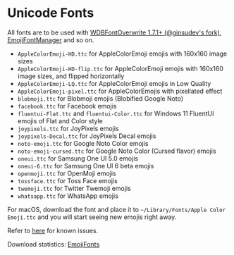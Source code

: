 # Unicode Fonts

All fonts are to be used with [WDBFontOverwrite 1.7.1+ (@ginsudev's fork)](https://github.com/ginsudev/WDBFontOverwrite/releases), [EmojiFontManager](https://www.ios-repo-updates.com/repository/poomsmart/package/com.ps.emojifontmanager) and so on.

- `AppleColorEmoji-HD.ttc` for AppleColorEmoji emojis with 160x160 image sizes
- `AppleColorEmoji-HD-flip.ttc` for AppleColorEmoji emojis with 160x160 image sizes, and flipped horizontally
- `AppleColorEmoji-LQ.ttc` for AppleColorEmoji emojis in Low Quality
- `AppleColorEmoji-pixel.ttc` for AppleColorEmojis with pixellated effect
- `blobmoji.ttc` for Blobmoji emojis (Blobified Google Noto)
- `facebook.ttc` for Facebook emojis
- `fluentui-Flat.ttc` and `fluentui-Color.ttc` for Windows 11 FluentUI emojis of Flat and Color style
- `joypixels.ttc` for JoyPixels emojis
- `joypixels-Decal.ttc` for JoyPixels Decal emojis
- `noto-emoji.ttc` for Google Noto Color emojis
- `noto-emoji-cursed.ttc` for Google Noto Color (Cursed flavor) emojis
- `oneui.ttc` for Samsung One UI 5.0 emojis
- `oneui-6.ttc` for Samsung One UI 6 beta emojis
- `openmoji.ttc` for OpenMoji emojis
- `tossface.ttc` for Toss Face emojis
- `twemoji.ttc` for Twitter Twemoji emojis
- `whatsapp.ttc` for WhatsApp emojis

For macOS, download the font and place it to `~/Library/Fonts/Apple Color Emoji.ttc` and you will start seeing new emojis right away.

Refer to [here](https://github.com/PoomSmart/EmojiFonts/blob/main/CAVEATS.md) for known issues.

Download statistics: [EmojiFonts](https://tooomm.github.io/github-release-stats/?username=PoomSmart&repository=EmojiFonts)
